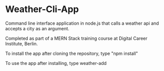 # Weather-Cli-App

Command line interface application in node.js that calls a weather api and accepts a city as an argument. 

Completed as part of a MERN Stack training course at Digital Career Institute, Berlin.

To install the app after cloning the repository, type "npm install"

To use the app after installing, type weather-add <CITY NAME>

